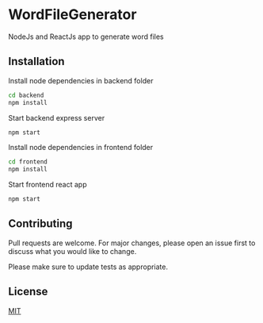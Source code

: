 # WordFileGenerator
NodeJs and ReactJs app to generate word files

## Installation

Install node dependencies in backend folder

```bash
cd backend
npm install
```
Start backend express server
```bash
npm start
```

Install node dependencies in frontend folder

```bash
cd frontend
npm install
```
Start frontend react app
```bash
npm start
```

## Contributing
Pull requests are welcome. For major changes, please open an issue first to discuss what you would like to change.

Please make sure to update tests as appropriate.

## License
[MIT](https://choosealicense.com/licenses/mit/)
